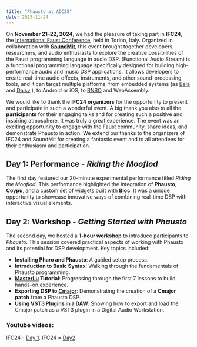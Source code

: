 ```yaml
---
title: "Phausto at ADC25"
date: 2025-11-24
---
```


On **November 21–22, 2024**, we had the pleasure of taking part in **IFC24**, the [International Faust Conference](https://faust.grame.fr/community/ifc/), held in Torino, Italy. Organized in collaboration with **[SoundMit](https://www.soundmit.com/en)**, this event brought together developers, researchers, and audio enthusiasts to explore the creative possibilities of the Faust programming language in audio DSP.
(Functional Audio Stream) is a functional programming language specifically designed for building high-performance audio and music DSP applications. It allows developers to create real-time audio effects, instruments, and other sound-processing tools, and it can target multiple platforms, from embedded systems (as [Bela](https://bela.io/)  and [Daisy](https://electro-smith.com/collections/daisy) ), to Android or iOS, to [RNBO](https://rnbo.cycling74.com/) and WebAssembly.

We would like to thank the **IFC24 organizers** for the opportunity to present and participate in such a wonderful event. A big thank you also to all the **participants** for their engaging talks and for creating such a positive and inspiring atmosphere. It was truly a great experience. The event was an exciting opportunity to engage with the Faust community, share ideas, and demonstrate Phausto in action. We extend our thanks to the organizers of IFC24 and SoundMit for creating a fantastic event and to all attendees for their enthusiasm and participation.

## Day 1: Performance - *Riding the Mooflod*

The first day featured our 20-minute experimental performance titled *Riding the Mooflod*. This performance highlighted the integration of **Phausto**, **Coypu**, and a custom set of widgets built with **[Bloc](https://github.com/pharo-graphics/Bloc)**. It was a unique opportunity to showcase innovative ways of combining real-time DSP with interactive visual elements.

## Day 2: Workshop - *Getting Started with Phausto*

The second day, we hosted a **1-hour workshop** to introduce participants to *Phausto*. This session covered practical aspects of working with Phausto and its potential for DSP development. Key topics included:

- **Installing Pharo and Phausto**: A guided setup process.  
- **Introduction to Basic Syntax**: Walking through the fundamentals of Phausto programming.  
- **[MasterLu](https://github.com/lucretiomsp/MasterLu) Tutorial**: Progressing through the first 7 lessons to build hands-on experience.  
- **Exporting DSP to [Cmajor](https://cmajor.dev/)**: Demonstrating the creation of a **Cmajor patch** from a Phausto DSP.  
- **Using VST3 Plugins in a DAW**: Showing how to export and load the Cmajor patch as a VST3 plugin in a Digital Audio Workstation.

### Youtube videos:
IFC24 - [Day 1](https://www.youtube.com/watch?v=zli5sFc5dlE&t=10828s).
IFC24 = [Day2](https://www.youtube.com/watch?v=QeKmola3WOc&t=7373s)

